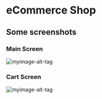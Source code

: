 # eCommerce Shop
## Some screenshots

### Main Screen
![myimage-alt-tag](https://user-images.githubusercontent.com/59963384/116813264-b0b5a500-ab5b-11eb-98cd-9fa0d35b42f9.JPG)


### Cart Screen
![myimage-alt-tag](https://user-images.githubusercontent.com/59963384/116813350-0be79780-ab5c-11eb-8dd7-7174b13e658b.JPG)


